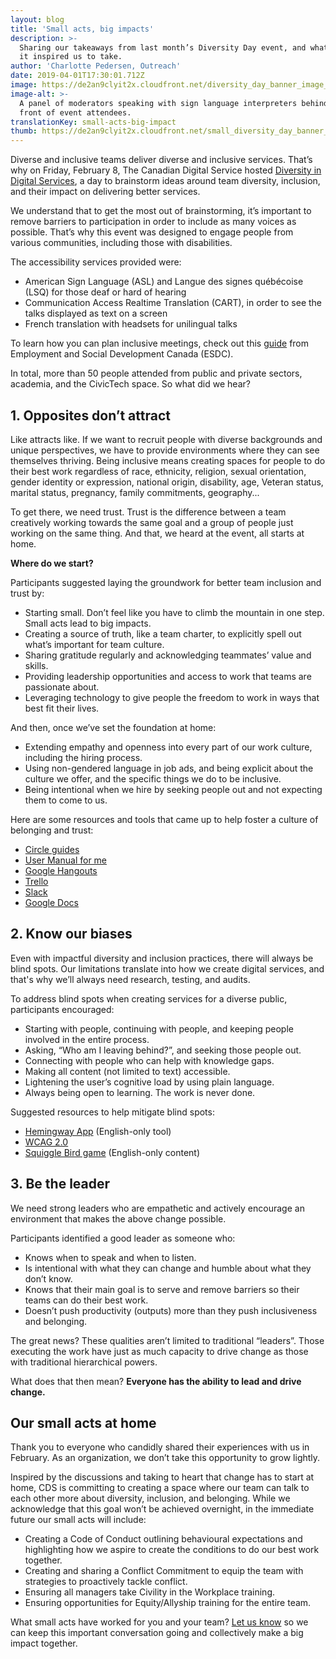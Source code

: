 ```yaml
---
layout: blog
title: 'Small acts, big impacts'
description: >-
  Sharing our takeaways from last month’s Diversity Day event, and what actions
  it inspired us to take.
author: 'Charlotte Pedersen, Outreach'
date: 2019-04-01T17:30:01.712Z
image: https://de2an9clyit2x.cloudfront.net/diversity_day_banner_image_2_db8aa75931.jpg
image-alt: >-
  A panel of moderators speaking with sign language interpreters behind them, in
  front of event attendees.
translationKey: small-acts-big-impact
thumb: https://de2an9clyit2x.cloudfront.net/small_diversity_day_banner_image_2_db8aa75931.jpg
---
```

Diverse and inclusive teams deliver diverse and inclusive services. That’s why on Friday, February 8, The Canadian Digital Service hosted [Diversity in Digital Services](https://www.eventbrite.ca/e/diversity-in-digital-services-diversite-au-sein-des-services-numeriques-registration-51465629082), a day to brainstorm ideas around team diversity, inclusion, and their impact on delivering better services.

We understand that to get the most out of brainstorming, it’s important to remove barriers to participation in order to include as many voices as possible. That’s why this event was designed to engage people from various communities, including those with disabilities.

The accessibility services provided were:

* American Sign Language (ASL) and Langue des signes québécoise (LSQ) for those deaf or hard of hearing
* Communication Access Realtime Translation (CART), in order to see the talks displayed as text on a screen
* French translation with headsets for unilingual talks

To learn how you can plan inclusive meetings, check out this [guide](https://www.canada.ca/en/employment-social-development/programs/disability/arc/inclusive-meetings.html) from Employment and Social Development Canada (ESDC).

In total, more than 50 people attended from public and private sectors, academia, and the CivicTech space. So what did we hear?

## 1. Opposites don’t attract

Like attracts like. If we want to recruit people with diverse backgrounds and unique perspectives, we have to provide environments where they can see themselves thriving.
Being inclusive means creating spaces for people to do their best work regardless of race, ethnicity, religion, sexual orientation, gender identity or expression, national origin, disability, age, Veteran status, marital status, pregnancy, family commitments, geography...

To get there, we need trust. Trust is the difference between a team creatively working towards the same goal and a group of people just working on the same thing. And that, we heard at the event, all starts at home.

**Where do we start?**

Participants suggested laying the groundwork for better team inclusion and trust by:

* Starting small. Don’t feel like you have to climb the mountain in one step. Small acts lead to big impacts.
* Creating a source of truth, like a team charter, to explicitly spell out what’s important for team culture.
* Sharing gratitude regularly and acknowledging teammates’ value and skills.
* Providing leadership opportunities and access to work that teams are passionate about.
* Leveraging technology to give people the freedom to work in ways that best fit their lives.

And then, once we’ve set the foundation at home:

* Extending empathy and openness into every part of our work culture, including the hiring process.
* Using non-gendered language in job ads, and being explicit about the culture we offer, and the specific things we do to be inclusive.
* Being intentional when we hire by seeking people out and not expecting them to come to us.

Here are some resources and tools that came up to help foster a culture of belonging and trust:

* [Circle guides](https://workingoutloud.com/en/circle-guides)
* [User Manual for me](https://digital.canada.ca/2018/08/21/productive-collaboration/)
* [Google Hangouts](https://tools.google.com/dlpage/hangoutplugin)
* [Trello](https://trello.com/)
* [Slack](https://slack.com/)
* [Google Docs](https://www.google.com/docs/about/)

## 2. Know our biases
Even with impactful diversity and inclusion practices, there will always be blind spots. Our limitations translate into how we create digital services, and that's why we’ll always need research, testing, and audits.

To address blind spots when creating services for a diverse public, participants encouraged:

* Starting with people, continuing with people, and keeping people involved in the entire process.
* Asking, “Who am I leaving behind?”, and seeking those people out.
* Connecting with people who can help with knowledge gaps.
* Making all content (not limited to text) accessible.
* Lightening the user’s cognitive load by using plain language.
* Always being open to learning. The work is never done.

Suggested resources to help mitigate blind spots:

* [Hemingway App](http://www.hemingwayapp.com/) (English-only tool)
* [WCAG 2.0](https://www.w3.org/TR/WCAG20/)
* [Squiggle Bird game](https://gamestorming.com/squiggle-birds/) (English-only content)

## 3. Be the leader

We need strong leaders who are empathetic and actively encourage an environment that makes the above change possible.

Participants identified a good leader as someone who:

* Knows when to speak and when to listen.
* Is intentional with what they can change and humble about what they don’t know.
* Knows that their main goal is to serve and remove barriers so their teams can do their best work.
* Doesn’t push productivity (outputs) more than they push inclusiveness and belonging.

The great news? These qualities aren’t limited to traditional “leaders”. Those executing the work have just as much capacity to drive change as those with traditional hierarchical powers.

What does that then mean? **Everyone has the ability to lead and drive change.**

## Our small acts at home
Thank you to everyone who candidly shared their experiences with us in February. As an organization, we don’t take this opportunity to grow lightly.

Inspired by the discussions and taking to heart that change has to start at home, CDS is committing to creating a space where our team can talk to each other more about diversity, inclusion, and belonging. While we acknowledge that this goal won’t be achieved overnight, in the immediate future our small acts will include:

* Creating a Code of Conduct outlining behavioural expectations and highlighting how we aspire to create the conditions to do our best work together.
* Creating and sharing a Conflict Commitment to equip the team with strategies to proactively tackle conflict.
* Ensuring all managers take Civility in the Workplace training.
* Ensuring opportunities for Equity/Allyship training for the entire team.

What small acts have worked for you and your team? [Let us know](https://twitter.com/CDS_GC) so we can keep this important conversation going and collectively make a big impact together.

